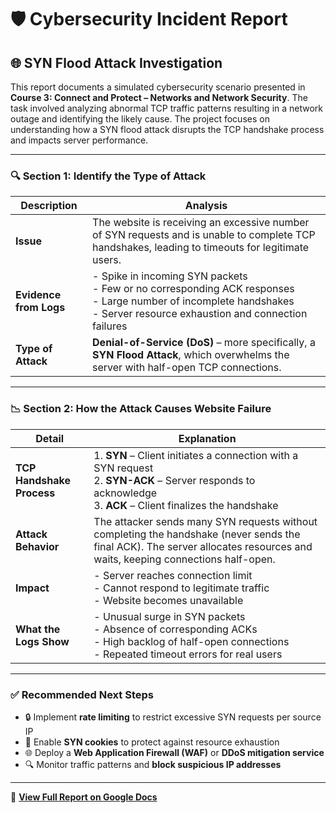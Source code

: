 # 🛡️ Cybersecurity Incident Report

## 🌐 SYN Flood Attack Investigation

This report documents a simulated cybersecurity scenario presented in **Course 3: Connect and Protect – Networks and Network Security**. The task involved analyzing abnormal TCP traffic patterns resulting in a network outage and identifying the likely cause. The project focuses on understanding how a SYN flood attack disrupts the TCP handshake process and impacts server performance.

---

### 🔍 Section 1: Identify the Type of Attack

| Description | Analysis |
|------------|----------|
| **Issue** | The website is receiving an excessive number of SYN requests and is unable to complete TCP handshakes, leading to timeouts for legitimate users. |
| **Evidence from Logs** | - Spike in incoming SYN packets<br>- Few or no corresponding ACK responses<br>- Large number of incomplete handshakes<br>- Server resource exhaustion and connection failures |
| **Type of Attack** | **Denial-of-Service (DoS)** – more specifically, a **SYN Flood Attack**, which overwhelms the server with half-open TCP connections. |

---

### 📉 Section 2: How the Attack Causes Website Failure

| Detail | Explanation |
|-------|-------------|
| **TCP Handshake Process** | 1. **SYN** – Client initiates a connection with a SYN request<br>2. **SYN-ACK** – Server responds to acknowledge<br>3. **ACK** – Client finalizes the handshake |
| **Attack Behavior** | The attacker sends many SYN requests without completing the handshake (never sends the final ACK). The server allocates resources and waits, keeping connections half-open. |
| **Impact** | - Server reaches connection limit<br>- Cannot respond to legitimate traffic<br>- Website becomes unavailable |
| **What the Logs Show** | - Unusual surge in SYN packets<br>- Absence of corresponding ACKs<br>- High backlog of half-open connections<br>- Repeated timeout errors for real users |

---

### ✅ Recommended Next Steps

- 🔒 Implement **rate limiting** to restrict excessive SYN requests per source IP  
- 🧠 Enable **SYN cookies** to protect against resource exhaustion  
- 🌐 Deploy a **Web Application Firewall (WAF)** or **DDoS mitigation service**  
- 🔍 Monitor traffic patterns and **block suspicious IP addresses**

---

📄 **[View Full Report on Google Docs](https://docs.google.com/document/d/14tc2pEy0CsoBpWABmDlveVUEOJjGsqHHV6nZt666GsQ/edit?usp=drive_link)**